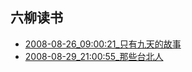 ## 六柳读书
- [2008-08-26_09:00:21_只有九天的故事](./2008-08-26_09:00:21_只有九天的故事.md)
- [2008-08-29_21:00:55_那些台北人](./2008-08-29_21:00:55_那些台北人.md)
